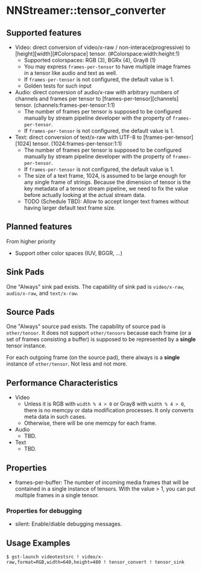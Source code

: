 # NNStreamer::tensor\_converter

## Supported features

- Video: direct conversion of video/x-raw / non-interace(progressive) to [height][width][#Colorspace] tensor. (#Colorspace:width:height:1)
  - Supported colorspaces: RGB (3), BGRx (4), Gray8 (1)
  - You may express ```frames-per-tensor``` to have multiple image frames in a tensor like audio and text as well.
  - If ```frames-per-tensor``` is not configured, the default value is 1.
  - Golden tests for such input
- Audio: direct conversion of audio/x-raw with arbitrary numbers of channels and frames per tensor to [frames-per-tensor][channels] tensor. (channels:frames-per-tensor:1:1)
  - The number of frames per tensor is supposed to be configured manually by stream pipeline developer with the property of ```frames-per-tensor```.
  - If ```frames-per-tensor``` is not configured, the default value is 1.
- Text: direct conversion of text/x-raw with UTF-8 to [frames-per-tensor][1024] tensor. (1024:frames-per-tensor:1:1)
  - The number of frames per tensor is supposed to be configured manually by stream pipeline developer with the property of ```frames-per-tensor```.
  - If ```frames-per-tensor``` is not configured, the default value is 1.
  - The size of a text frame, 1024, is assumed to be large enough for any single frame of strings. Because the dimension of tensor is the key metadata of a tensor stream pipeline, we need to fix the value before actually looking at the actual stream data.
  - TODO (Schedule TBD): Allow to accept longer text frames without having larger default text frame size.

## Planned features

From higher priority
- Support other color spaces (IUV, BGGR, ...)

## Sink Pads

One "Always" sink pad exists. The capability of sink pad is ```video/x-raw```, ```audio/x-raw```, and ```text/x-raw```.

## Source Pads

One "Always" source pad exists. The capability of source pad is ```other/tensor```. It does not support ```other/tensors``` because each frame (or a set of frames consisting a buffer) is supposed to be represented by a **single** tensor instance.

For each outgoing frame (on the source pad), there always is a **single** instance of ```other/tensor```. Not less and not more.

## Performance Characteristics

- Video
  - Unless it is RGB with ```width % 4 > 0``` or Gray8 with ```width % 4 > 0```, there is no memcpy or data modification processes. It only converts meta data in such cases.
  - Otherwise, there will be one memcpy for each frame.
- Audio
  - TBD.
- Text
  - TBD.

## Properties

- frames-per-buffer: The number of incoming media frames that will be contained in a single instance of tensors. With the value > 1, you can put multiple frames in a single tensor.

### Properties for debugging

- silent: Enable/diable debugging messages.

## Usage Examples

```
$ gst-launch videotestsrc ! video/x-raw,format=RGB,width=640,height=480 ! tensor_convert ! tensor_sink
```
